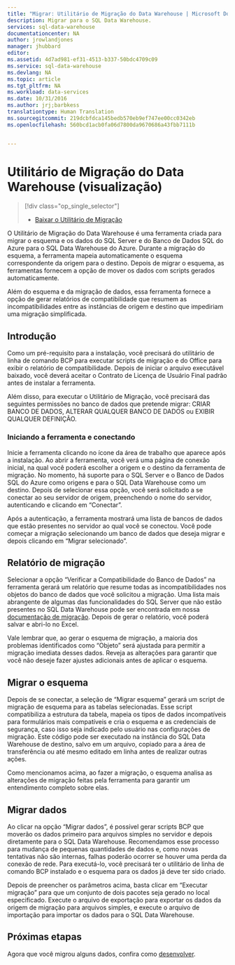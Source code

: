 ```yaml
---
title: "Migrar: Utilitário de Migração do Data Warehouse | Microsoft Docs"
description: Migrar para o SQL Data Warehouse.
services: sql-data-warehouse
documentationcenter: NA
author: jrowlandjones
manager: jhubbard
editor: 
ms.assetid: 4d7ad981-ef31-4513-b337-50bdc4709c09
ms.service: sql-data-warehouse
ms.devlang: NA
ms.topic: article
ms.tgt_pltfrm: NA
ms.workload: data-services
ms.date: 10/31/2016
ms.author: jrj;barbkess
translationtype: Human Translation
ms.sourcegitcommit: 219dcbfdca145bedb570eb9ef747ee00cc0342eb
ms.openlocfilehash: 560bcd1acb0fa06d7800da9670686a43fbb7111b


---
```

# <a name="data-warehouse-migration-utility-preview"></a>Utilitário de Migração do Data Warehouse (visualização)
> [!div class="op_single_selector"]
> * [Baixar o Utilitário de Migração][Baixar o Utilitário de Migração]
> 
> 

O Utilitário de Migração do Data Warehouse é uma ferramenta criada para migrar o esquema e os dados do SQL Server e do Banco de Dados SQL do Azure para o SQL Data Warehouse do Azure. Durante a migração do esquema, a ferramenta mapeia automaticamente o esquema correspondente da origem para o destino. Depois de migrar o esquema, as ferramentas fornecem a opção de mover os dados com scripts gerados automaticamente.

Além do esquema e da migração de dados, essa ferramenta fornece a opção de gerar relatórios de compatibilidade que resumem as incompatibilidades entre as instâncias de origem e destino que impediriam uma migração simplificada.

## <a name="get-started"></a>Introdução
Como um pré-requisito para a instalação, você precisará do utilitário de linha de comando BCP para executar scripts de migração e do Office para exibir o relatório de compatibilidade. Depois de iniciar o arquivo executável baixado, você deverá aceitar o Contrato de Licença de Usuário Final padrão antes de instalar a ferramenta.

Além disso, para executar o Utilitário de Migração, você precisará das seguintes permissões no banco de dados que pretende migrar: CRIAR BANCO DE DADOS, ALTERAR QUALQUER BANCO DE DADOS ou EXIBIR QUALQUER DEFINIÇÃO.

### <a name="launching-the-tool-and-connecting"></a>Iniciando a ferramenta e conectando
Inicie a ferramenta clicando no ícone da área de trabalho que aparece após a instalação. Ao abrir a ferramenta, você verá uma página de conexão inicial, na qual você poderá escolher a origem e o destino da ferramenta de migração. No momento, há suporte para o SQL Server e o Banco de Dados SQL do Azure como origens e para o SQL Data Warehouse como um destino. Depois de selecionar essa opção, você será solicitado a se conectar ao seu servidor de origem, preenchendo o nome do servidor, autenticando e clicando em “Conectar”.

Após a autenticação, a ferramenta mostrará uma lista de bancos de dados que estão presentes no servidor ao qual você se conectou. Você pode começar a migração selecionando um banco de dados que deseja migrar e depois clicando em “Migrar selecionado”.

## <a name="migration-report"></a>Relatório de migração
Selecionar a opção “Verificar a Compatibilidade do Banco de Dados” na ferramenta gerará um relatório que resume todas as incompatibilidades nos objetos do banco de dados que você solicitou a migração. Uma lista mais abrangente de algumas das funcionalidades do SQL Server que não estão presentes no SQL Data Warehouse pode ser encontrada em nossa [documentação de migração][documentação de migração]. Depois de gerar o relatório, você poderá salvar e abri-lo no Excel.

Vale lembrar que, ao gerar o esquema de migração, a maioria dos problemas identificados como “Objeto” será ajustada para permitir a migração imediata desses dados. Reveja as alterações para garantir que você não deseje fazer ajustes adicionais antes de aplicar o esquema.

## <a name="migrate-schema"></a>Migrar o esquema
Depois de se conectar, a seleção de “Migrar esquema” gerará um script de migração de esquema para as tabelas selecionadas. Esse script compatibiliza a estrutura da tabela, mapeia os tipos de dados incompatíveis para formulários mais compatíveis e cria o esquema e as credenciais de segurança, caso isso seja indicado pelo usuário nas configurações de migração. Este código pode ser executado na instância do SQL Data Warehouse de destino, salvo em um arquivo, copiado para a área de transferência ou até mesmo editado em linha antes de realizar outras ações.  

Como mencionamos acima, ao fazer a migração, o esquema analisa as alterações de migração feitas pela ferramenta para garantir um entendimento completo sobre elas.  

## <a name="migrate-data"></a>Migrar dados
Ao clicar na opção “Migrar dados”, é possível gerar scripts BCP que moverão os dados primeiro para arquivos simples no servidor e depois diretamente para o SQL Data Warehouse. Recomendamos esse processo para mudança de pequenas quantidades de dados e, como novas tentativas não são internas, falhas poderão ocorrer se houver uma perda da conexão de rede. Para executá-lo, você precisará ter o utilitário de linha de comando BCP instalado e o esquema para os dados já deve ter sido criado.

Depois de preencher os parâmetros acima, basta clicar em “Executar migração” para que um conjunto de dois pacotes seja gerado no local especificado. Execute o arquivo de exportação para exportar os dados da origem de migração para arquivos simples, e execute o arquivo de importação para importar os dados para o SQL Data Warehouse.

## <a name="next-steps"></a>Próximas etapas
Agora que você migrou alguns dados, confira como [desenvolver][desenvolver].

<!--Image references-->

<!--Article references-->
[documentação de migração]: sql-data-warehouse-overview-migrate.md
[desenvolver]: sql-data-warehouse-overview-develop.md

<!--Other Web references--> 
[Baixar o Utilitário de Migração]: https://migrhoststorage.blob.core.windows.net/sqldwsample/DataWarehouseMigrationUtility.zip



<!--HONumber=Nov16_HO3-->


